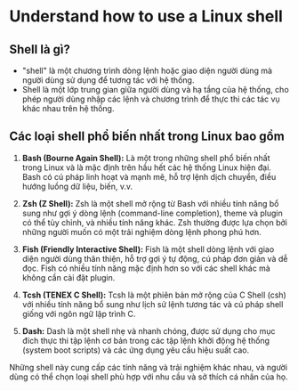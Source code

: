 # Understand how to use a Linux shell

## Shell là gì?

- "shell" là một chương trình dòng lệnh hoặc giao diện người dùng mà người dùng sử dụng để tương tác với hệ thống.
- Shell là một lớp trung gian giữa người dùng và hạ tầng của hệ thống, cho phép người dùng nhập các lệnh và chương trình để thực thi các tác vụ khác nhau trên hệ thống.

## Các loại shell phổ biến nhất trong Linux bao gồm

1. **Bash (Bourne Again Shell):** Là một trong những shell phổ biến nhất trong Linux và là mặc định trên hầu hết các hệ thống Linux hiện đại. Bash có cú pháp linh hoạt và mạnh mẽ, hỗ trợ lệnh dịch chuyển, điều hướng luồng dữ liệu, biến, v.v.

2. **Zsh (Z Shell):** Zsh là một shell mở rộng từ Bash với nhiều tính năng bổ sung như gợi ý dòng lệnh (command-line completion), theme và plugin có thể tùy chỉnh, và nhiều tính năng khác. Zsh thường được lựa chọn bởi những người muốn có một trải nghiệm dòng lệnh phong phú hơn.

3. **Fish (Friendly Interactive Shell):** Fish là một shell dòng lệnh với giao diện người dùng thân thiện, hỗ trợ gợi ý tự động, cú pháp đơn giản và dễ đọc. Fish có nhiều tính năng mặc định hơn so với các shell khác mà không cần cài đặt plugin.

4. **Tcsh (TENEX C Shell):** Tcsh là một phiên bản mở rộng của C Shell (csh) với nhiều tính năng bổ sung như lịch sử lệnh tương tác và cú pháp shell giống với ngôn ngữ lập trình C.

5. **Dash:** Dash là một shell nhẹ và nhanh chóng, được sử dụng cho mục đích thực thi tập lệnh cơ bản trong các tập lệnh khởi động hệ thống (system boot scripts) và các ứng dụng yêu cầu hiệu suất cao.

Những shell này cung cấp các tính năng và trải nghiệm khác nhau, và người dùng có thể chọn loại shell phù hợp với nhu cầu và sở thích cá nhân của họ.
